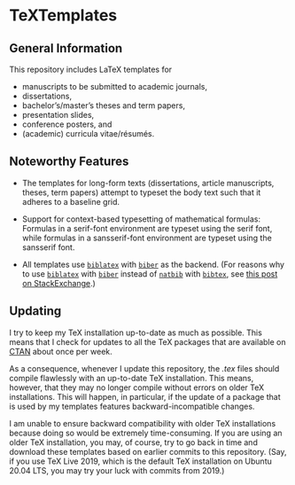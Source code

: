 # TeXTemplates


## General Information

This repository includes LaTeX templates for

* manuscripts to be submitted to academic journals,
* dissertations,
* bachelor’s/master’s theses and term papers,
* presentation slides,
* conference posters, and
* (academic) curricula vitae/résumés.


## Noteworthy Features

* The templates for long-form texts (dissertations, article manuscripts, theses, term papers) attempt to typeset the body text such that it adheres to a baseline grid.

* Support for context-based typesetting of mathematical formulas: Formulas in a serif-font environment are typeset using the serif font, while formulas in a sansserif-font environment are typeset using the sansserif font.

* All templates use [`biblatex`](https://ctan.org/pkg/biblatex) with [`biber`](https://ctan.org/pkg/biber) as the backend. (For reasons why to use [`biblatex`](https://ctan.org/pkg/biblatex) with [`biber`](https://ctan.org/pkg/biber) instead of [`natbib`](https://ctan.org/pkg/natbib) with [`bibtex`](https://ctan.org/pkg/bibtex), see [this post on StackExchange](https://tex.stackexchange.com/questions/25701/bibtex-vs-biber-and-biblatex-vs-natbib/25702#25702).)


## Updating

I&nbsp;try to keep my TeX installation up-to-date as much as possible. This means that I&nbsp;check for updates to all the TeX packages that are available on [CTAN](https://ctan.org) about once per week.

As a&nbsp;consequence, whenever I&nbsp;update this repository, the *.tex*&nbsp;files should compile flawlessly with an up-to-date TeX installation. This means, however, that they may no longer compile without errors on older TeX installations. This will happen, in particular, if the update of a&nbsp;package that is used by my templates features backward-incompatible changes.

I&nbsp;am unable to ensure backward compatibility with older TeX installations because doing so would be extremely time-consuming. If you are using an older TeX installation, you may, of course, try to go back in time and download these templates based on earlier commits to this repository. (Say, if you use TeX Live 2019, which is the default TeX installation on Ubuntu 20.04&nbsp;LTS, you may try your luck with commits from 2019.)
